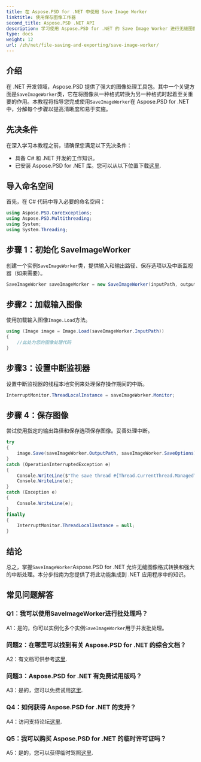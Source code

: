 ```yaml
---
title: 在 Aspose.PSD for .NET 中使用 Save Image Worker
linktitle: 使用保存图像工作器
second_title: Aspose.PSD .NET API
description: 学习使用 Aspose.PSD for .NET 的 Save Image Worker 进行无缝图像格式转换和中断处理。
type: docs
weight: 12
url: /zh/net/file-saving-and-exporting/save-image-worker/
---
```

## 介绍

在 .NET 开发领域，Aspose.PSD 提供了强大的图像处理工具包。其中一个关键方面是`SaveImageWorker`类，它在将图像从一种格式转换为另一种格式时起着至关重要的作用。本教程将指导您完成使用`SaveImageWorker`在 Aspose.PSD for .NET 中，分解每个步骤以提高清晰度和易于实施。

## 先决条件

在深入学习本教程之前，请确保您满足以下先决条件：

- 具备 C# 和 .NET 开发的工作知识。
- 已安装 Aspose.PSD for .NET 库。您可以从以下位置下载[这里](https://releases.aspose.com/psd/net/).

## 导入命名空间

首先，在 C# 代码中导入必要的命名空间：

```csharp
using Aspose.PSD.CoreExceptions;
using Aspose.PSD.Multithreading;
using System;
using System.Threading;
```

## 步骤 1：初始化 SaveImageWorker

创建一个实例`SaveImageWorker`类，提供输入和输出路径、保存选项以及中断监视器（如果需要）。

```csharp
SaveImageWorker saveImageWorker = new SaveImageWorker(inputPath, outputPath, saveOptions, monitor);
```

## 步骤2：加载输入图像

使用加载输入图像`Image.Load`方法。

```csharp
using (Image image = Image.Load(saveImageWorker.InputPath))
{
    //此处为您的图像处理代码
}
```

## 步骤3：设置中断监视器

设置中断监视器的线程本地实例来处理保存操作期间的中断。

```csharp
InterruptMonitor.ThreadLocalInstance = saveImageWorker.Monitor;
```

## 步骤 4：保存图像

尝试使用指定的输出路径和保存选项保存图像。妥善处理中断。

```csharp
try
{
    image.Save(saveImageWorker.OutputPath, saveImageWorker.SaveOptions);
}
catch (OperationInterruptedException e)
{
    Console.WriteLine($"The save thread #{Thread.CurrentThread.ManagedThreadId} finishes at {DateTime.Now}");
    Console.WriteLine(e);
}
catch (Exception e)
{
    Console.WriteLine(e);
}
finally
{
    InterruptMonitor.ThreadLocalInstance = null;
}
```

## 结论

总之，掌握`SaveImageWorker`Aspose.PSD for .NET 允许无缝图像格式转换和强大的中断处理。本分步指南为您提供了将此功能集成到 .NET 应用程序中的知识。

## 常见问题解答

### Q1：我可以使用SaveImageWorker进行批处理吗？

 A1：是的，你可以实例化多个实例`SaveImageWorker`用于并发批处理。

### 问题2：在哪里可以找到有关 Aspose.PSD for .NET 的综合文档？

A2：有文档可供参考[这里](https://reference.aspose.com/psd/net/).

### 问题3：Aspose.PSD for .NET 有免费试用版吗？

 A3：是的，您可以免费试用[这里](https://releases.aspose.com/).

### Q4：如何获得 Aspose.PSD for .NET 的支持？

 A4：访问支持论坛[这里](https://forum.aspose.com/c/psd/34).

### Q5：我可以购买 Aspose.PSD for .NET 的临时许可证吗？

 A5：是的，您可以获得临时驾照[这里](https://purchase.aspose.com/temporary-license/).